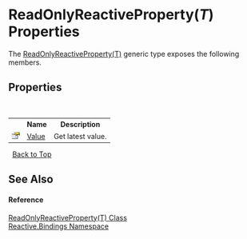 # ReadOnlyReactiveProperty(*T*) Properties
 

The <a href="72f799d7-5de2-4cd4-695d-063837bc7d63">ReadOnlyReactiveProperty(T)</a> generic type exposes the following members.


## Properties
&nbsp;<table><tr><th></th><th>Name</th><th>Description</th></tr><tr><td>![Public property](media/pubproperty.gif "Public property")</td><td><a href="e14fc864-3843-6386-2708-8bf7d7583e49">Value</a></td><td>
Get latest value.</td></tr></table>&nbsp;
<a href="#readonlyreactiveproperty(*t*)-properties">Back to Top</a>

## See Also


#### Reference
<a href="72f799d7-5de2-4cd4-695d-063837bc7d63">ReadOnlyReactiveProperty(T) Class</a><br /><a href="c3971206-685a-088e-bb60-d89f59135b99">Reactive.Bindings Namespace</a><br />